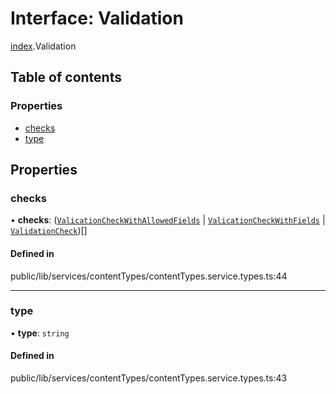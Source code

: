 # Interface: Validation

[index](../wiki/index).Validation

## Table of contents

### Properties

- [checks](../wiki/index.Validation#checks-1)
- [type](../wiki/index.Validation#type-1)

## Properties

### checks

• **checks**: ([`ValicationCheckWithAllowedFields`](../wiki/index.ValicationCheckWithAllowedFields) \| [`ValicationCheckWithFields`](../wiki/index.ValicationCheckWithFields) \| [`ValidationCheck`](../wiki/index.ValidationCheck))[]

#### Defined in

public/lib/services/contentTypes/contentTypes.service.types.ts:44

___

### type

• **type**: `string`

#### Defined in

public/lib/services/contentTypes/contentTypes.service.types.ts:43
